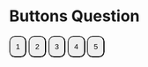 # Buttons Question

<div class="button-container flex justify-center items-center gap-14 h-4/5">
<button>1</button>
<button>2</button>
<button>3</button>
<button>4</button>
<button>5</button>
</div>

<style>
    button {
        cursor: pointer;
        outline: white solid 1px;
        border-radius: 10px;
        padding: 10px;
        transition: scale 0.3s ease;
    }

    .button-container:has(button:hover) button:not(:hover) {
        scale: 0.5;
    }
</style>
